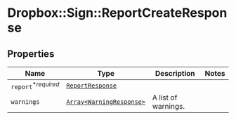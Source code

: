 # Dropbox::Sign::ReportCreateResponse



## Properties

| Name | Type | Description | Notes |
| ---- | ---- | ----------- | ----- |
| `report`<sup>*_required_</sup> | [```ReportResponse```](ReportResponse.md) |    |  |
| `warnings` | [```Array<WarningResponse>```](WarningResponse.md) |  A list of warnings.  |  |

